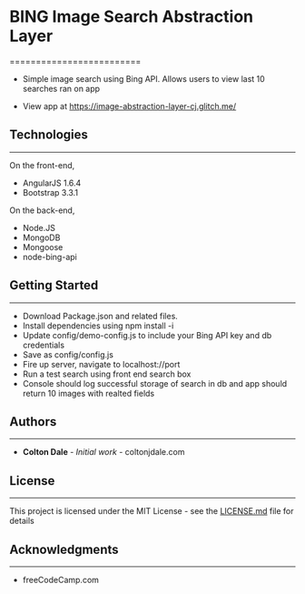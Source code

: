 # BING Image Search Abstraction Layer
=========================
- Simple image search using Bing API. Allows users to view last 10 searches ran on app

- View app at https://image-abstraction-layer-cj.glitch.me/


## Technologies
------------

On the front-end,
- AngularJS 1.6.4
- Bootstrap 3.3.1

On the back-end,
- Node.JS
- MongoDB
- Mongoose
- node-bing-api


## Getting Started
-------------
- Download Package.json and related files.
- Install dependencies using npm install -i 
- Update config/demo-config.js to include your Bing API key and db credentials
- Save as config/config.js
- Fire up server, navigate to localhost://port
- Run a test search using front end search box
- Console should log successful storage of search in db and app should return 10 images with realted fields

## Authors
------------
* **Colton Dale** - *Initial work* - coltonjdale.com

## License
------------
This project is licensed under the MIT License - see the [LICENSE.md](LICENSE.md) file for details

## Acknowledgments
------------
* freeCodeCamp.com

